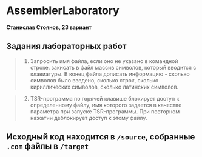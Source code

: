 # AssemblerLaboratory
**Станислав Стоянов, 23 вариант**

## Задания лабораторных работ

>1. Запросить имя файла, если оно не указано в командной строке. закисать в файл массив символов, который вводится с клавиатуры. В конец файла дописать информацию - сколько символов было введено, сколько строк, сколько кириллических символов, сколько латинских символов. 

>2. TSR-программа по горячей клавише блокирует доступ к определенному файлу, имя которого задается в качестве параметра при запуске TSR-программы. При повторном нажатии деблокирует доступ к этому файлу. 

## Исходный код находится в ```/source```, собранные ```.com``` файлы в ```/target```
